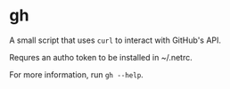# gh

A small script that uses `curl` to interact with GitHub's API.

Requres an autho token to be installed in ~/.netrc.

For more information, run `gh --help`.
